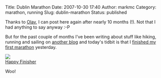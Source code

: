 Title: Dublin Marathon
Date: 2007-10-30 17:40
Author: markmc
Category: marathon, running
Slug: dublin-marathon
Status: published

Thanks to [Olav](http://blogs.gnome.org/ovitters/), I can post here
again after nearly 10 months (!). Not that I had anything to say anyway
:-P

But for the past couple of months I've been writing about stuff like
hiking, running and sailing on [another
blog](http://bovineboy.wordpress.com) and today's tidbit is that I
[finished my first
marathon](http://bovineboy.wordpress.com/2007/10/30/dublin-marathon-2007/)
yesterday.

[![](http://farm3.static.flickr.com/2155/1802736019_cc6e1cc28d_d.jpg)  
Happy Finisher](http://flickr.com/photos/markmc/1802736019)

Woo!
